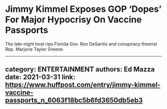 # Jimmy Kimmel Exposes GOP ‘Dopes’ For Major Hypocrisy On Vaccine Passports

The late-night host rips Florida Gov. Ron DeSantis and conspiracy theorist Rep. Marjorie Taylor Greene.

---
category: ENTERTAINMENT
authors: Ed Mazza
date: 2021-03-31
link: https://www.huffpost.com/entry/jimmy-kimmel-vaccine-passports_n_6063f18bc5b6fd3650db5eb3
---
